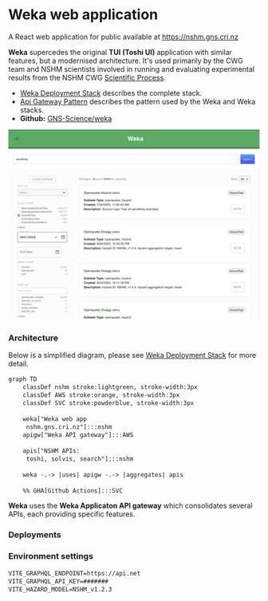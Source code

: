 
# Weka web application

A React web application for public available at https://nshm.gns.cri.nz

**Weka** supercedes the original **TUI (Toshi UI)** application with similar features, but a modernised architecture. 
It's used primarily by the CWG team and NSHM scientists
involved in running and evaluating experimental results from the NSHM CWG [Scientific Process](./science_process/).


 - [Weka Deployment Stack](/nzshm-documentation/architecture/weka_deployment_stack/) describes the complete stack.
 - [Api Gateway Pattern](/nzshm-documentation/architecture/api_gateway_pattern/) describes the pattern used by the Weka and Weka stacks.
 - **Github:** [GNS-Science/weka](https://github.com/GNS-Science/weka)

![Weka search page](images/weka-search.png)

### Architecture

Below is a simplified diagram, please see [Weka Deployment Stack](/nzshm-documentation/architecture/weka_deployment_stack/) for more detail.


```mermaid
graph TD
    classDef nshm stroke:lightgreen, stroke-width:3px
    classDef AWS stroke:orange, stroke-width:3px
    classDef SVC stroke:powderblue, stroke-width:3px    

    weka["Weka web app
     nshm.gns.cri.nz"]:::nshm
    apigw["Weka API gateway"]:::AWS
     
    apis["NSHM APIs:
     toshi, solvis, search"]:::nshm
    
    weka -.-> |uses| apigw -.-> |aggregates| apis

    %% GHA[Github Actions]:::SVC
```

**Weka** uses the **Weka Applicaton API gateway** which consolidates several APIs, each providing specific features.



### Deployments

### Environment settings

```
VITE_GRAPHQL_ENDPOINT=https://api.net
VITE_GRAPHQL_API_KEY=#######
VITE_HAZARD_MODEL=NSHM_v1.2.3
```






